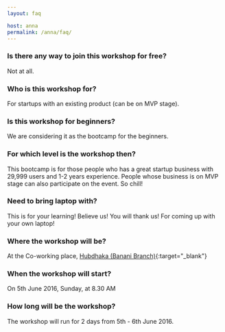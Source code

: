 ```yaml
---
layout: faq

host: anna
permalink: /anna/faq/
---
```


### Is there any way to join this workshop for free?
Not at all.

### Who is this workshop for?
For startups with an existing product (can be on MVP stage).

### Is this workshop for beginners?
We are considering it as the bootcamp for the beginners.

### For which level is the workshop then?
This bootcamp is for those people who has a great startup business with 29,999 users and 1-2 years experience. People whose business is on MVP stage can also participate on the event. So chill!

### Need to bring laptop with?
This is  for your learning!  Believe us! You will thank us! For coming up with your own laptop!

### Where the workshop will be?
At the Co-working place, [Hubdhaka (Banani Branch)](http://www.hubdhaka.com/){:target="_blank"}

### When the workshop will start?
On 5th June 2016, Sunday, at 8.30 AM

### How long will be the workshop?
The workshop will run for 2 days from 5th - 6th June 2016.

